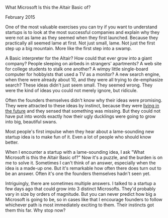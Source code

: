 What Microsoft Is this the Altair Basic of?

February 2015  
  
One of the most valuable exercises you can try if you want to
understand startups is to look at the most successful companies and
explain why they were not as lame as they seemed when they first
launched. Because they practically all seemed lame at first. Not
just small, lame. Not just the first step up a big mountain. More
like the first step into a swamp.  
  
A Basic interpreter for the Altair? How could that ever grow into
a giant company? People sleeping on airbeds in strangers' apartments?
A web site for college students to stalk one another? A wimpy
little single-board computer for hobbyists that used a TV as a
monitor? A new search engine, when there were already about 10,
and they were all trying to de-emphasize search? These ideas didn't
just seem small. They seemed wrong. They were the kind of ideas
you could not merely ignore, but ridicule.  
  
Often the founders themselves didn't know why their ideas were
promising. They were attracted to these ideas by instinct, because
they were [living in the future](startupideas.html) and
they sensed that something was missing. But they could not have
put into words exactly how their ugly ducklings were going to grow
into big, beautiful swans.  
  
Most people's first impulse when they hear about a lame-sounding
new startup idea is to make fun of it. Even a lot of people who
should know better.  
  
When I encounter a startup with a lame-sounding idea, I ask "What
Microsoft is this the Altair Basic of?" Now it's a puzzle, and the
burden is on me to solve it. Sometimes I can't think of an answer,
especially when the idea is a made-up one. But it's remarkable how
often there does turn out to be an answer. Often it's one the
founders themselves hadn't seen yet.  
  
Intriguingly, there are sometimes multiple answers. I talked to a
startup a few days ago that could grow into 3 distinct Microsofts.
They'd probably vary in size by orders of magnitude. But you can
never predict how big a Microsoft is going to be, so in cases like
that I encourage founders to follow whichever path is most immediately
exciting to them. Their instincts got them this far. Why stop now?  
  
